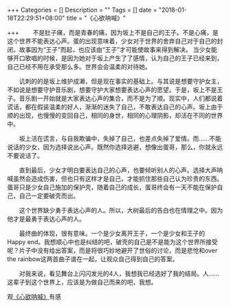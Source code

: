 +++
Categories = []
Description = ""
Tags = []
date = "2018-01-18T22:29:51+08:00"
title = "《心欲呐喊》"

+++
&emsp;&emsp;不是肚子痛，而是青春的痛，因为坂上不是自己的王子。不是心痛，是这个世界不能表达心声。蛋的出现意味着，少女对于世界的舍弃自己对于自己的封闭。故事因为“王子”而起，也应该由“王子”才可能使故事来得到解决。
当少女能够开口歌唱的时候，是因为她对于坂上产生了了感情，认为自己的王子已经来到，自己已经不用在承受那么多。世界会会温柔的对待她。

&emsp;&emsp;讥刺的的是坂上维护成濑，但是现在事实的基础上。与其说是想要守护女主，不如说是想要守护音乐剧，想要守护大家想要表达心声的愿望。于是，坂上不是王子。音乐剧一开始就是大家表达心声的集合，而不是为了顺。现实中，人们都说着谎话，都在假装温柔的好人，渐渐的迷失了自己，不敢表达自己的心声。坂上由于顺的出现，也慢慢的变回自己，相同的身世，相同的心理阴影，却活在不同的世界中。

&emsp;&emsp;坂上活在谎言，与自我欺骗中，失掉了自己，也差点失掉了爱情。而……不能说话的少女，因为选择说出心声。既然你选择逃避，想像出蛋哥，那么，你就永远不要说话了。

&emsp;&emsp;直到最后，少女才明白要表达自己的心声，也要倾听别人的心声。选择大声呐喊虽然会造成伤害，但也只有这样才是自己，才能抓住那些自己认为珍贵的东西。蛋哥只是少女自己施加的保护壳，随着自己的成长，蛋哥终会有一天不能在保护自己，自己一定要破壳而出。

&emsp;&emsp;这个世界缺少勇于表达心声的人。所以，大树最后的告白也在情理之中。因为他才是最勇于表达心声的人。

&emsp;&emsp;最终曲的体现，很有意味。一个是少女离开王子，一个是少女和王子的Happy end。我想顺心中也是纠结的吧，破壳的自己是不是能为这个世界所接受呢？片子中没有给出答案，而是将很巧妙地避开了世俗的讨论，而是悲怆和over the rainbow这两首曲子谱在一起，让观众自己得到自己的答案。

&emsp;&emsp;对我来说，看见舞台上闪闪发光的4人，我想我已经选好了我的结局。人……这辈子到这个世界上，应该是为做自己而来的吧，我想。

观[《心欲呐喊》](https://baike.baidu.com/item/%E5%BF%83%E7%81%B5%E6%83%B3%E8%A6%81%E5%A4%A7%E5%A3%B0%E5%91%BC%E5%96%8A%E3%80%82/19459679?fromtitle=%E5%BF%83%E6%AC%B2%E5%91%BC%E5%96%8A&fromid=17577205)有感
